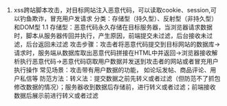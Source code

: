 <!--
 * @Author: your name
 * @Date: 2022-04-23 19:49:12
 * @LastEditTime: 2022-04-24 08:23:31
 * @LastEditors: Please set LastEditors
 * @Description: 打开koroFileHeader查看配置 进行设置: https://github.com/OBKoro1/koro1FileHeader/wiki/%E9%85%8D%E7%BD%AE
 * @FilePath: /fe_interview/前端安全/前端安全攻击和防范.md
-->
1. xss跨站脚本攻击，对目标网站注入恶意代码，可以读取cookie、session,可以钓鱼欺诈，冒充用户发请求
分类：存储型（持久型）、反射型（非持久型）和DOM型
1.1 存储型：恶意代码永久存储在目标服务器，当浏览器请求数据时，脚本从服务器传回并执行，产生原因，前端提交未过滤，后台接收未过滤，后台返回未过滤
攻击步骤：攻击者将恶意代码提交到目标网站的数据库->请求时，服务端从数据库取出恶意代码拼接在HTML中并返回->浏览器接收解析执行恶意代码->恶意代码窃取用户数据并发送到攻击者的网站或者冒充用户执行操作
常见场景：攻击带有用户数据的功能， 如论坛发帖、商品评论、用户私信等
防范方法：转义法：提交数据之前先转义或者过滤（但防范不了抓包修改数据的情况）；服务器收到数据后存储前，进行转义或者过滤；前端接收数据后展示前进行转义或者过滤